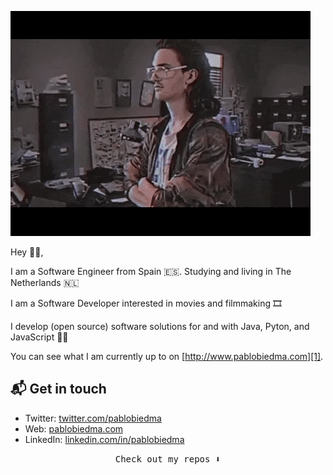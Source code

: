 ![image](https://github.com/pablobiedma/pablobiedma/blob/master/giphy.gif)



Hey 👋🏻,

I am a Software Engineer from Spain 🇪🇸. Studying and living in The Netherlands 🇳🇱

I am a Software Developer interested in movies and filmmaking 🎞️

I develop (open source) software solutions for and with Java, Pyton, and JavaScript 👨‍💻

You can see what I am currently up to on [http://www.pablobiedma.com][1].

## 📬 Get in touch

- Twitter: [twitter.com/pablobiedma][3]
- Web: [pablobiedma.com][1]
- LinkedIn: [linkedin.com/in/pablobiedma][2]



[1]: http://pablobiedma.com/
[2]: https://www.linkedin.com/in/pablobiedma
[3]: https://www.twitter.com/pablobiedma



<p align="center"><samp>
Check out my repos ⬇️  
  </samp>
</p>
